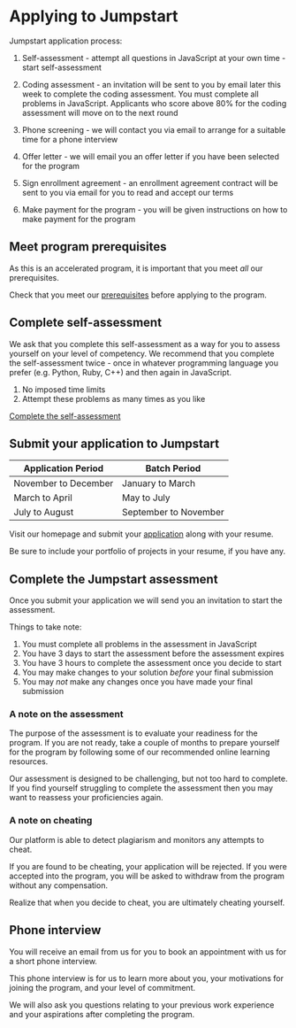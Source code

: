 # Applying to Jumpstart

Jumpstart application process:

1. Self-assessment - attempt all questions in JavaScript at your own time - start self-assessment

2. Coding assessment - an invitation will be sent to you by email later this week to complete the coding assessment. You must complete all problems in JavaScript. Applicants who score above 80% for the coding assessment will move on to the next round

3. Phone screening - we will contact you via email to arrange for a suitable time for a phone interview
4. Offer letter - we will email you an offer letter if you have been selected for the program

5. Sign enrollment agreement - an enrollment agreement contract will be sent to you via email for you to read and accept our terms

6. Make payment for the program - you will be given instructions on how to make payment for the program

## Meet program prerequisites

As this is an accelerated program, it is important that you meet _all_ our prerequisites.

Check that you meet our [prerequisites](/introduction/prerequisite) before applying to the program.

## Complete self-assessment

We ask that you complete this self-assessment as a way for you to assess yourself on your level of competency.
We recommend that you complete the self-assessment twice - once in whatever programming language you prefer (e.g. Python, Ruby, C++) and then again in JavaScript.

1. No imposed time limits
2. Attempt these problems as many times as you like

[Complete the self-assessment](https://www.codewars.com/collections/jumpstart-self-assessment)

## Submit your application to Jumpstart

| Application Period   | Batch Period          |
| -------------------- | --------------------- |
| November to December | January to March      |
| March to April       | May to July           |
| July to August       | September to November |

Visit our homepage and submit your [application](https://www.thoughtworks.com/jumpstart) along with your resume.

Be sure to include your portfolio of projects in your resume, if you have any.

## Complete the Jumpstart assessment

Once you submit your application we will send you an invitation to start the assessment.

Things to take note:

1. You must complete all problems in the assessment in JavaScript
2. You have 3 days to start the assessment before the assessment expires
3. You have 3 hours to complete the assessment once you decide to start
4. You may make changes to your solution _before_ your final submission
5. You may _not_ make any changes once you have made your final submission

### A note on the assessment

The purpose of the assessment is to evaluate your readiness for the program. If you are not ready, take a couple of months to prepare yourself for the program by following some of our recommended online learning resources.

Our assessment is designed to be challenging, but not too hard to complete. If you find yourself struggling to complete the assessment then you may want to reassess your proficiencies again.

### A note on cheating

Our platform is able to detect plagiarism and monitors any attempts to cheat.

If you are found to be cheating, your application will be rejected. If you were accepted into the program, you will be asked to withdraw from the program without any compensation.

Realize that when you decide to cheat, you are ultimately cheating yourself.

## Phone interview

You will receive an email from us for you to book an appointment with us for a short phone interview.

This phone interview is for us to learn more about you, your motivations for joining the program, and your level of commitment.

We will also ask you questions relating to your previous work experience and your aspirations after completing the program.
